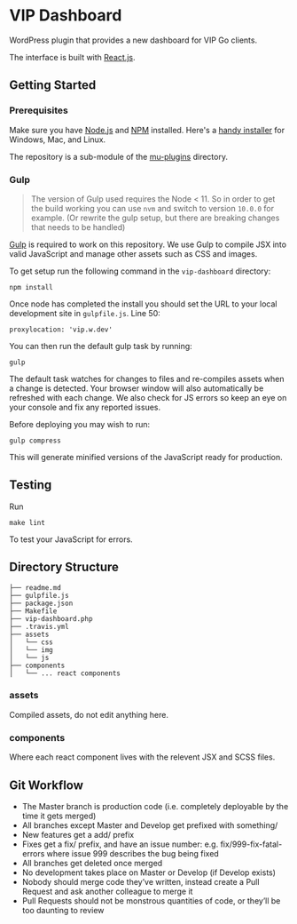 # VIP Dashboard

WordPress plugin that provides a new dashboard for VIP Go clients.

The interface is built with [React.js](https://facebook.github.io/react/).

## Getting Started

### Prerequisites

Make sure you have [Node.js](https://nodejs.org/) and [NPM](https://docs.npmjs.com/getting-started/what-is-npm) installed. Here's a [handy installer](https://nodejs.org/download/) for Windows, Mac, and Linux.

The repository is a sub-module of the [mu-plugins](https://github.com/Automattic/vip-go-mu-plugins) directory.

### Gulp

> The version of Gulp used requires the Node < 11. So in order to get the build working you can use `nvm` and switch to version `10.0.0` for example. (Or rewrite the gulp setup, but there are breaking changes that needs to be handled)

[Gulp](http://gulpjs.com/) is required to work on this repository. We use Gulp to compile JSX into valid JavaScript and manage other assets such as CSS and images.

To get setup run the following command in the `vip-dashboard` directory:

```
npm install
```

Once node has completed the install you should set the URL to your local development site in `gulpfile.js`. Line 50:

```
proxylocation: 'vip.w.dev'
```

You can then run the default gulp task by running:

```
gulp
```

The default task watches for changes to files and re-compiles assets when a change is detected. Your browser window will also automatically be refreshed with each change. We also check for JS errors so keep an eye on your console and fix any reported issues.

Before deploying you may wish to run:

```
gulp compress
```

This will generate minified versions of the JavaScript ready for production.

## Testing

Run

```
make lint
```

To test your JavaScript for errors.

## Directory Structure

```
├── readme.md
├── gulpfile.js
├── package.json
├── Makefile
├── vip-dashboard.php
├── .travis.yml
├── assets
│   └── css
│   └── img
│   └── js
├── components
│   └── ... react components

```

### assets

Compiled assets, do not edit anything here.

### components

Where each react component lives with the relevent JSX and SCSS files.

## Git Workflow

* The Master branch is production code (i.e. completely deployable by the time it gets merged)
* All branches except Master and Develop get prefixed with something/
* New features get a add/ prefix
* Fixes get a fix/ prefix, and have an issue number: e.g. fix/999-fix-fatal-errors where issue 999 describes the bug being fixed
* All branches get deleted once merged
* No development takes place on Master or Develop (if Develop exists)
* Nobody should merge code they’ve written, instead create a Pull Request and ask another colleague to merge it
* Pull Requests should not be monstrous quantities of code, or they’ll be too daunting to review
